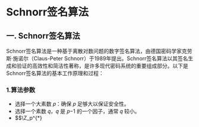 # Schnorr签名算法

## 一. Schnorr签名算法 

Schnorr签名算法是一种基于离散对数问题的数字签名算法，由德国密码学家克劳斯·施诺尔（Claus-Peter Schnorr）于1989年提出。Schnorr签名算法以其签名生成和验证的高效性和简洁性著称，是许多现代密码系统的重要组成部分。以下是Schnorr签名算法的基本工作原理和过程：


### 1.算法参数
- 选择一个大素数 𝑝：确保 𝑝 足够大以保证安全性。
- 选择一个素数 𝑞，𝑞 是 𝑝−1 的一个因子，通常 𝑞 较小。
- $$\Z_p^{*}
